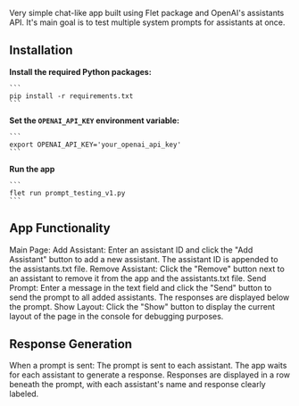Very simple chat-like app built using Flet package and OpenAI's assistants API.
It's main goal is to test multiple system prompts for assistants at once.

## Installation
**Install the required Python packages:**

    ```
    pip install -r requirements.txt
    ```

**Set the `OPENAI_API_KEY` environment variable:**

    ```
    export OPENAI_API_KEY='your_openai_api_key'
    ```

**Run the app**

    ```
    flet run prompt_testing_v1.py
    ```

## App Functionality
Main Page:
  Add Assistant: Enter an assistant ID and click the "Add Assistant" button to add a new assistant. The assistant ID is appended to the assistants.txt file.
  Remove Assistant: Click the "Remove" button next to an assistant to remove it from the app and the assistants.txt file.
  Send Prompt: Enter a message in the text field and click the "Send" button to send the prompt to all added assistants. The responses are displayed below the prompt.
  Show Layout: Click the "Show" button to display the current layout of the page in the console for debugging purposes.

## Response Generation
When a prompt is sent:
  The prompt is sent to each assistant.
  The app waits for each assistant to generate a response.
  Responses are displayed in a row beneath the prompt, with each assistant's name and response clearly labeled.
